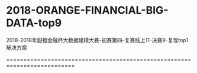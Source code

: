 # 2018-ORANGE-FINANCIAL-BIG-DATA-top9
2018-2018年甜橙金融杯大数据建模大赛-初赛第四-复赛线上11-决赛9-复现top1解决方案 

==========================================================================
